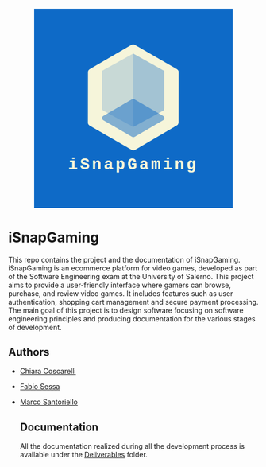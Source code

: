 <p align="center">
  <img src="https://github.com/marcosantoriello/iSnapGaming/blob/develop/Assets/logo.png?raw=true" width="400"/>
</p>

# iSnapGaming

This repo contains the project and the documentation of iSnapGaming. <br>
iSnapGaming is an ecommerce platform for video games, developed as part of the Software Engineering exam at the University of Salerno. This project aims to provide a user-friendly interface where gamers can browse, purchase, and review video games. It includes features such as user authentication, shopping cart management and secure payment processing. <br>
The main goal of this project is to design software focusing on software engineering principles and producing documentation for the various stages of development.

## Authors
- [Chiara Coscarelli](https://github.com/chiaracos)
- [Fabio Sessa](https://github.com/bafiuss)
- [Marco Santoriello](https://github.com/marcosantoriello)

  ## Documentation
  All the documentation realized during all the development process is available under the [Deliverables](https://github.com/marcosantoriello/iSnapGaming/tree/main/Deliverables) folder.
